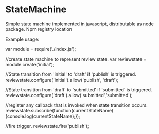 # StateMachine
Simple state machine implemented in javascript, distributable as node package. Npm registry location

Example usage:

var module = require('./index.js');

//create state machine to represent review state.
var reviewstate = module.create('initial');

//State transition from 'initial' to 'draft' if 'publish' is triggered.
reviewstate.configure('initial').allow('publish', 'draft');

//State transition from 'draft' to 'submitted' if 'submitted' is triggered.
reviewstate.configure('draft').allow('submitted','submitted');

//register any callback that is invoked when state transition occurs.
reviewstate.subscribe(function(currentStateName){console.log(currentStateName);});

//fire trigger.
reviewstate.fire('publish');

